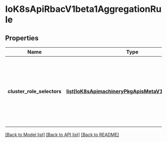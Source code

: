 # IoK8sApiRbacV1beta1AggregationRule

## Properties
Name | Type | Description | Notes
------------ | ------------- | ------------- | -------------
**cluster_role_selectors** | [**list[IoK8sApimachineryPkgApisMetaV1LabelSelector]**](IoK8sApimachineryPkgApisMetaV1LabelSelector.md) | ClusterRoleSelectors holds a list of selectors which will be used to find ClusterRoles and create the rules. If any of the selectors match, then the ClusterRole&#39;s permissions will be added | [optional] 

[[Back to Model list]](../README.md#documentation-for-models) [[Back to API list]](../README.md#documentation-for-api-endpoints) [[Back to README]](../README.md)


